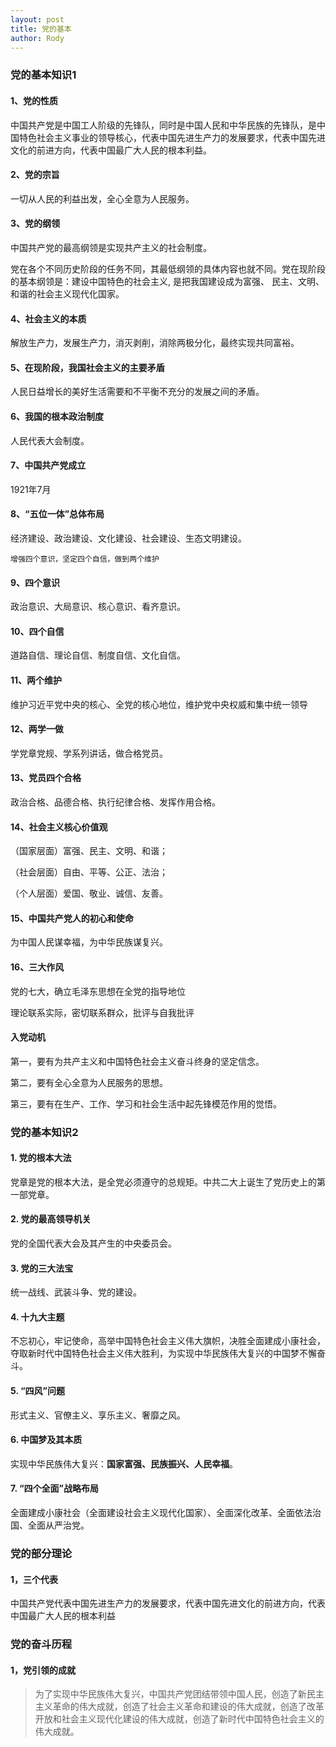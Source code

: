 ```yaml
---
layout: post
title: 党的基本
author: Rody
---
```


### 党的基本知识1

#### **1、党的性质**

中国共产党是中国工人阶级的先锋队，同时是中国人民和中华民族的先锋队，是中国特色社会主义事业的领导核心，代表中国先进生产力的发展要求，代表中国先进文化的前进方向，代表中国最广大人民的根本利益。

#### **2、党的宗旨**

一切从人民的利益出发，全心全意为人民服务。

#### **3、党的纲领**

中国共产党的最高纲领是实现共产主义的社会制度。

党在各个不同历史阶段的任务不同，其最低纲领的具体内容也就不同。党在现阶段的基本纲领是：建设中国特色的社会主义, 是把我国建设成为富强、 民主、文明、和谐的社会主义现代化国家。

#### **4、社会主义的本质**

解放生产力，发展生产力，消灭剥削，消除两极分化，最终实现共同富裕。

#### **5、在现阶段，我国社会主义的主要矛盾**

人民日益增长的美好生活需要和不平衡不充分的发展之间的矛盾。

#### **6、我国的根本政治制度**

人民代表大会制度。

#### **7、中国共产党成立**

1921年7月

#### 8、“五位一体”总体布局

经济建设、政治建设、文化建设、社会建设、生态文明建设。

`增强四个意识，坚定四个自信，做到两个维护`

#### 9、四个意识

政治意识、大局意识、核心意识、看齐意识。

#### 10、四个自信

道路自信、理论自信、制度自信、文化自信。

#### 11、两个维护

维护习近平党中央的核心、全党的核心地位，维护党中央权威和集中统一领导

#### **12、两学一做**

学党章党规、学系列讲话，做合格党员。

#### **13、党员四个合格**

政治合格、品德合格、执行纪律合格、发挥作用合格。

#### **14、社会主义核心价值观**

（国家层面）富强、民主、文明、和谐；

（社会层面）自由、平等、公正、法治；

（个人层面）爱国、敬业、诚信、友善。

#### **15、中国共产党人的初心和使命**

为中国人民谋幸福，为中华民族谋复兴。

#### **16、三大作风**

党的七大，确立毛泽东思想在全党的指导地位

理论联系实际，密切联系群众，批评与自我批评

#### **入党动机**

第一，要有为共产主义和中国特色社会主义奋斗终身的坚定信念。

第二，要有全心全意为人民服务的思想。

第三，要有在生产、工作、学习和社会生活中起先锋模范作用的觉悟。

### 党的基本知识2

#### **1. 党的根本大法**

党章是党的根本大法，是全党必须遵守的总规矩。中共二大上诞生了党历史上的第一部党章。

#### **2. 党的最高领导机关**

党的全国代表大会及其产生的中央委员会。

#### **3. 党的三大法宝**

统一战线、武装斗争、党的建设。

#### **4. 十九大主题**

不忘初心，牢记使命，高举中国特色社会主义伟大旗帜，决胜全面建成小康社会，夺取新时代中国特色社会主义伟大胜利，为实现中华民族伟大复兴的中国梦不懈奋斗。

#### **5. “四风”问题**

形式主义、官僚主义、享乐主义、奢靡之风。

#### **6. 中国梦及其本质**

实现中华民族伟大复兴：**国家富强、民族振兴、人民幸福**。

#### **7. “四个全面”战略布局**

全面建成小康社会（全面建设社会主义现代化国家）、全面深化改革、全面依法治国、全面从严治党。

### 党的部分理论

#### 1，三个代表

中国共产党代表中国先进生产力的发展要求，代表中国先进文化的前进方向，代表中国最广大人民的根本利益



### 党的奋斗历程

#### 1，党引领的成就

> 为了实现中华民族伟大复兴，中国共产党团结带领中国人民，创造了新民主主义革命的伟大成就，创造了社会主义革命和建设的伟大成就，创造了改革开放和社会主义现代化建设的伟大成就，创造了新时代中国特色社会主义的伟大成就。



